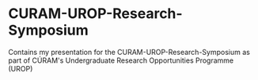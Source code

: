 # CURAM-UROP-Research-Symposium
Contains my presentation for the CURAM-UROP-Research-Symposium as part of CÚRAM's Undergraduate Research Opportunities Programme (UROP)
